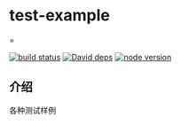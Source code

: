 # test-example
=

[![build status](travis-image)][travis-url]
[![David deps][david-image]][david-url]
[![node version][node-image]][node-url]

[travis-image]: https://travis-ci.org/jackhutu/test-example.svg?branch=master
[travis-url]: https://travis-ci.org/jackhutu/test-example

[david-image]: https://david-dm.org/jackhutu/test-example.svg
[david-url]: https://david-dm.org/jackhutu/test-example
[node-image]: https://img.shields.io/badge/node.js-%3E=_0.10-green.svg?style=flat-square
[node-url]: http://nodejs.org/download/

## 介绍

各种测试样例

